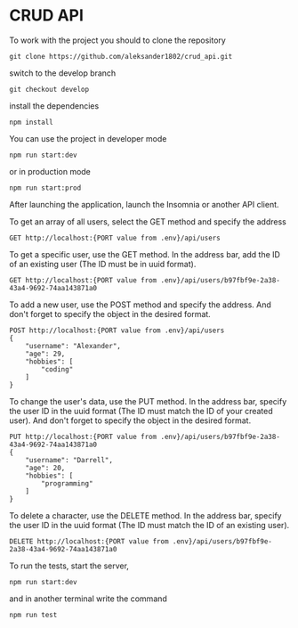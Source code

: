 # CRUD API
To work with the project you should to clone the repository

```
git clone https://github.com/aleksander1802/crud_api.git
```

switch to the develop branch

```
git checkout develop
```

install the dependencies

```
npm install
```

You can use the project in developer mode

```
npm run start:dev
```
or in production mode

```
npm run start:prod
```


After launching the application, launch the Insomnia or another API client.


To get an array of all users, select the GET method and specify the address

```
GET http://localhost:{PORT value from .env}/api/users
```

To get a specific user, use the GET method. In the address bar, add the ID of an existing user (The ID must be in uuid format).

```
GET http://localhost:{PORT value from .env}/api/users/b97fbf9e-2a38-43a4-9692-74aa143871a0
```

To add a new user, use the POST method and specify the address.
And don't forget to specify the object in the desired format. 

```
POST http://localhost:{PORT value from .env}/api/users
{
	"username": "Alexander",
	"age": 29,
	"hobbies": [
		"coding"
	]
}
```

To change the user's data, use the PUT method. In the address bar, specify the user ID in the uuid format (The ID must match the ID of your created user).
And don't forget to specify the object in the desired format. 

```
PUT http://localhost:{PORT value from .env}/api/users/b97fbf9e-2a38-43a4-9692-74aa143871a0
{
	"username": "Darrell",
	"age": 20,
	"hobbies": [
		"programming"
	]
}
```

To delete a character, use the DELETE method. In the address bar, specify the user ID in the uuid format (The ID must match the ID of an existing user).

```
DELETE http://localhost:{PORT value from .env}/api/users/b97fbf9e-2a38-43a4-9692-74aa143871a0
```

To run the tests, start the server,

```
npm run start:dev
```

and in another terminal write the command

```
npm run test
```


